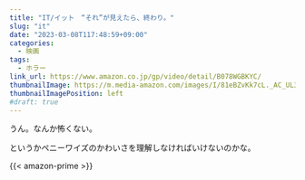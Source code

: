 ```yaml
---
title: "IT/イット　“それ”が見えたら、終わり。"
slug: "it"
date: "2023-03-08T117:48:59+09:00"
categories:
  - 映画
tags:
  - ホラー
link_url: https://www.amazon.co.jp/gp/video/detail/B078WGBKYC/
thumbnailImage: https://m.media-amazon.com/images/I/81eBZvKk7cL._AC_UL320_.jpg
thumbnailImagePosition: left
#draft: true
---
```

うん。なんか怖くない。
<!--more-->
というかペニーワイズのかわいさを理解しなければいけないのかな。

{{< amazon-prime >}}
